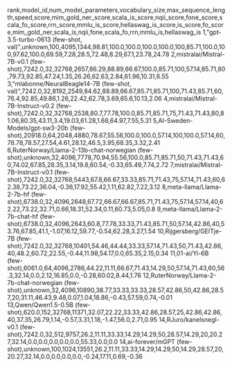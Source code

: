 rank,model_id,num_model_parameters,vocabulary_size,max_sequence_length,speed,score,mim_gold_ner_score,scala_is_score,nqii_score,fone_score,scala_fo_score,rrn_score,mmlu_is_score,hellaswag_is_score,is_score,fo_score,mim_gold_ner,scala_is,nqii,fone,scala_fo,rrn,mmlu_is,hellaswag_is
1,"gpt-3.5-turbo-0613 (few-shot, val)",unknown,100,4095,1344,98.81,100.0,100.0,100.0,100.0,100,85.71,100.0,100,97.62,100.0,69.59,7.28,28.5,72.48,8.29,67.1,23.78,24.78
2,mistralai/Mistral-7B-v0.1 (few-shot),7242.0,32,32768,2657,86.29,88.89,66.67,100.0,85.71,100,57.14,85.71,80,79.73,92.85,47.24,1.35,26.26,62.63,2.84,61.96,10.31,6.55
3,"mlabonne/NeuralBeagle14-7B (few-shot, val)",7242.0,32,8192,2549,84.62,88.89,66.67,85.71,85.71,100,71.43,85.71,60,76.4,92.85,49.86,1.26,22.42,62.78,3.69,65.6,10.13,2.06
4,mistralai/Mistral-7B-Instruct-v0.2 (few-shot),7242.0,32,32768,2538,80.7,77.78,100.0,85.71,85.71,75,71.43,71.43,80,81.06,80.35,43.11,3.4,19.03,61.28,1.68,64.97,7.55,5.31
5,AI-Sweden-Models/gpt-sw3-20b (few-shot),20918.0,64,2048,4880,78.67,55.56,100.0,100.0,57.14,100,100.0,57.14,60,78.78,78.57,27.54,4.61,28.12,46.5,3.95,68.35,3.32,2.41
6,RuterNorway/Llama-2-13b-chat-norwegian (few-shot),unknown,32,4096,7778,70.94,55.56,100.0,85.71,85.71,50,71.43,71.43,60,74.02,67.85,28.35,3.14,19.8,60.54,-0.33,65.49,7.74,2.72
7,mistralai/Mistral-7B-Instruct-v0.1 (few-shot),7242.0,32,32768,5443,67.8,66.67,33.33,85.71,71.43,75,57.14,71.43,60,62.38,73.22,36.04,-0.36,17.92,55.42,1.11,62.82,7.22,3.12
8,meta-llama/Llama-2-7b-hf (few-shot),6738.0,32,4096,2648,67.72,66.67,66.67,85.71,71.43,75,57.14,57.14,40,62.22,73.22,32.71,0.66,18.31,52.34,0.11,60.73,5.05,0.8
9,meta-llama/Llama-2-7b-chat-hf (few-shot),6738.0,32,4096,2643,60.8,77.78,33.33,71.43,85.71,50,57.14,42.86,40,53.76,67.85,41.1,-1.07,16.12,59.77,-0.54,62.28,3.27,1.54
10,Rijgersberg/GEITje-7B (few-shot),7242.0,32,32768,10401,54.46,44.44,33.33,57.14,71.43,50,71.43,42.86,40,48.2,60.72,22.55,-0.44,11.98,54.17,0.0,65.35,2.15,0.34
11,01-ai/Yi-6B (few-shot),6061.0,64,4096,2786,44.22,11.11,66.67,71.43,14.29,50,57.14,71.43,60,56.3,32.14,0.0,2.12,16.85,0.0,-0.28,60.02,8.44,1.76
12,RuterNorway/Llama-2-7b-chat-norwegian (few-shot),unknown,32,4096,10890,38.77,33.33,33.33,28.57,42.86,50,42.86,28.57,20,31.11,46.43,9.48,0.07,1.04,18.86,-0.43,57.59,0.74,-0.01
13,Qwen/Qwen1.5-0.5B (few-shot),620.0,152,32768,11371,32.07,22.22,33.33,42.86,28.57,25,42.86,42.86,40,37.35,26.79,1.14,-0.57,3.31,1.18,-1.47,56.0,2.71,0.95
14,RJuro/kanelsnegl-v0.1 (few-shot),7242.0,32,512,9757,26.2,11.11,33.33,14.29,14.29,50,28.57,14.29,20,20.27,32.14,0.0,0.0,0.0,0.0,0.0,55.33,0.0,0.0
14,ai-forever/mGPT (few-shot),unknown,100,1024,13551,26.2,11.11,33.33,14.29,14.29,50,14.29,28.57,20,20.27,32.14,0.0,0.0,0.0,0.0,-0.24,17.11,0.69,-0.36
